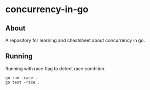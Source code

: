 # concurrency-in-go

## About

A repository for learning and cheatsheet about concurrency in go.

## Running

Running with race flag to detect race condition.

```
go run -race .
go test -race .
```
